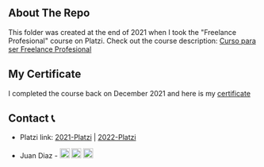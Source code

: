<!-- ABOUT THE PROJECT -->

## About The Repo

This folder was created at the end of 2021 when I took the "Freelance Profesional" course on Platzi. Check out the course description: [Curso para ser Freelance Profesional](https://platzi.com/cursos/ser-freelance-profesional/)

<!-- CERTIFICATE -->

## My Certificate

I completed the course back on December 2021 and here is my [certificate](https://platzi.com/p/DiazJuan/curso/2564-course/diploma/detalle/)

<!-- CONTACT -->

## Contact 📞

- Platzi link: [2021-Platzi](https://github.com/JuanPabloDiaz/2021-Platzi) | [2022-Platzi](https://github.com/JuanPabloDiaz/2022-Platzi)

- Juan Diaz - <a href="https://www.linkedin.com/in/juandiaz-col/" title="linkedin"><img src="https://www.freepnglogos.com/uploads/linkedin-social-media-logo-7.png" width="20" alt="linkedin" /></a>
  <a href="https://www.twitter.com/1diazdev" title="twitter"><img src="https://www.freepnglogos.com/uploads/twitter-logo-png/twitter-logo-vector-png-clipart-1.png" width="20" alt="twitter" /></a>
  <a href="mailto:jdiaz028@email.cpcc.edu" title="email"><img src="https://th.bing.com/th/id/R.c1788ceb22d4f2c44e1ebba0baa045f0?rik=Xgo0FJUU748GNQ&riu=http%3a%2f%2fwww.add-tek.com%2fwp-content%2fuploads%2f2019%2f05%2femail-icon.png&ehk=43jcVRhbG574owWTo3L146ImtAi%2b2i8D84wPIcvuyAc%3d&risl=&pid=ImgRaw&r=0" width="20" alt="email" /></a>
